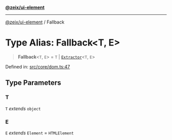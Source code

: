 [**@zeix/ui-element**](../README.md)

***

[@zeix/ui-element](../globals.md) / Fallback

# Type Alias: Fallback\<T, E\>

> **Fallback**\<`T`, `E`\> = `T` \| [`Extractor`](Extractor.md)\<`T`, `E`\>

Defined in: [src/core/dom.ts:47](https://github.com/zeixcom/ui-element/blob/2605753812ae73569ed9fdbb08b86e62a74ff14d/src/core/dom.ts#L47)

## Type Parameters

### T

`T` *extends* `object`

### E

`E` *extends* `Element` = `HTMLElement`

